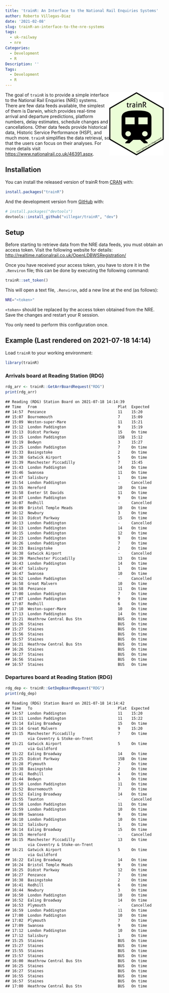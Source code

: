 ```yaml
---
title: 'trainR: An Interface to the National Rail Enquiries Systems'
author: Roberto Villegas-Diaz
date: '2021-02-08'
slug: trainR-an-interface-to-the-nre-systems
tags:
  - uk-railway
  - nre
Categories:
  - Development
  - R
Description: ''
Tags:
  - Development
  - R
---
```


<img src="https://raw.githubusercontent.com/villegar/trainR/main/inst/images/logo.png" alt="logo" align="right" height=200px/>

The goal of `trainR` is to provide a simple interface to the 
National Rail Enquiries (NRE) systems. There are few data feeds 
available, the simplest of them is Darwin, which provides real-time 
arrival and departure predictions, platform numbers, delay estimates, 
schedule changes and cancellations. Other data feeds provide historical 
data, Historic Service Performance (HSP), and much more. `trainR` 
simplifies the data retrieval, so that the users can focus on their 
analyses. For more details visit 
https://www.nationalrail.co.uk/46391.aspx.

## Installation

You can install the released version of trainR from [CRAN](https://CRAN.R-project.org) with:

``` r
install.packages("trainR")
```

And the development version from [GitHub](https://github.com/) with:

``` r
# install.packages("devtools")
devtools::install_github("villegar/trainR", "dev")
```

## Setup
Before starting to retrieve data from the NRE data feeds, you must obtain an access token. 
Visit the following website for details: http://realtime.nationalrail.co.uk/OpenLDBWSRegistration/

Once you have received your access token, you have to store it in the `.Renviron` file; this can be 
done by executing the following command:


```r
trainR::set_token()
```

This will open a text file, `.Renviron`, add a new line at the end (as follows):

```bash
NRE="<token>"
```

`<token>` should be replaced by the access token obtained from the NRE. Save the changes and restart 
your R session.

You only need to perform this configuration once.

## Example (Last rendered on 2021-07-18 14:14)

Load `trainR` to your working environment:

```r
library(trainR)
```

### Arrivals board at Reading Station (RDG)


```r
rdg_arr <- trainR::GetArrBoardRequest("RDG")
print(rdg_arr)
```

```
## Reading (RDG) Station Board on 2021-07-18 14:14:39
## Time   From                                    Plat  Expected
## 14:57  Penzance                                11    15:20
## 15:07  Bournemouth                             7     15:09
## 15:09  Weston-super-Mare                       11    15:21
## 15:12  London Paddington                       9     15:19
## 15:13  Didcot Parkway                          15    On time
## 15:15  London Paddington                       15B   15:12
## 15:19  Bedwyn                                  3     15:27
## 15:25  London Paddington                       7     On time
## 15:33  Basingstoke                             2     On time
## 15:38  Gatwick Airport                         5     On time
## 15:39  Manchester Piccadilly                   7     15:45
## 15:43  London Paddington                       14    On time
## 15:46  Swansea                                 11    On time
## 15:47  Salisbury                               1     On time
## 15:54  London Paddington                       -     Cancelled
## 15:55  Hereford                                10    On time
## 15:58  Exeter St Davids                        11    On time
## 16:07  London Paddington                       9     On time
## 16:07  Redhill                                 -     Cancelled
## 16:09  Bristol Temple Meads                    10    On time
## 16:12  Newbury                                 3     On time
## 16:13  Didcot Parkway                          15    On time
## 16:13  London Paddington                       -     Cancelled
## 16:13  London Paddington                       14    On time
## 16:15  London Paddington                       12    On time
## 16:23  London Paddington                       9     On time
## 16:26  London Paddington                       7     On time
## 16:33  Basingstoke                             2     On time
## 16:38  Gatwick Airport                         -     Cancelled
## 16:39  Manchester Piccadilly                   13    On time
## 16:43  London Paddington                       14    On time
## 16:47  Salisbury                               1     On time
## 16:47  Swansea                                 10    On time
## 16:52  London Paddington                       -     Cancelled
## 16:58  Great Malvern                           10    On time
## 16:58  Penzance                                11    On time
## 17:00  London Paddington                       7     On time
## 17:07  London Paddington                       9     On time
## 17:07  Redhill                                 6     On time
## 17:10  Weston-super-Mare                       10    On time
## 17:13  London Paddington                       14    On time
## 15:21  Heathrow Central Bus Stn                BUS   On time
## 15:26  Staines                                 BUS   On time
## 15:27  Staines                                 BUS   On time
## 15:56  Staines                                 BUS   On time
## 15:57  Staines                                 BUS   On time
## 16:21  Heathrow Central Bus Stn                BUS   On time
## 16:26  Staines                                 BUS   On time
## 16:27  Staines                                 BUS   On time
## 16:56  Staines                                 BUS   On time
## 16:57  Staines                                 BUS   On time
```

### Departures board at Reading Station (RDG)


```r
rdg_dep <- trainR::GetDepBoardRequest("RDG")
print(rdg_dep)
```

```
## Reading (RDG) Station Board on 2021-07-18 14:14:42
## Time   To                                      Plat  Expected
## 14:57  London Paddington                       11    15:20
## 15:11  London Paddington                       11    15:22
## 15:14  Ealing Broadway                         15    On time
## 15:14  Great Malvern                           9     15:20
## 15:15  Manchester Piccadilly                   7     On time
##        via Coventry & Stoke-on-Trent           
## 15:21  Gatwick Airport                         5     On time
##        via Guildford                           
## 15:22  Ealing Broadway                         14    On time
## 15:25  Didcot Parkway                          15B   On time
## 15:28  Plymouth                                7     On time
## 15:38  Basingstoke                             2     On time
## 15:41  Redhill                                 4     On time
## 15:44  Bedwyn                                  3     On time
## 15:50  London Paddington                       11    On time
## 15:52  Bournemouth                             7     On time
## 15:52  Ealing Broadway                         14    On time
## 15:55  Taunton                                 -     Cancelled
## 15:58  London Paddington                       11    On time
## 15:59  London Paddington                       10    On time
## 16:09  Swansea                                 9     On time
## 16:10  London Paddington                       10    On time
## 16:12  Salisbury                               1     On time
## 16:14  Ealing Broadway                         15    On time
## 16:15  Hereford                                -     Cancelled
## 16:15  Manchester Piccadilly                   13    On time
##        via Coventry & Stoke-on-Trent           
## 16:21  Gatwick Airport                         5     On time
##        via Guildford                           
## 16:22  Ealing Broadway                         14    On time
## 16:24  Bristol Temple Meads                    9     On time
## 16:25  Didcot Parkway                          12    On time
## 16:27  Penzance                                7     On time
## 16:38  Basingstoke                             2     On time
## 16:41  Redhill                                 6     On time
## 16:44  Newbury                                 3     On time
## 16:50  London Paddington                       10    On time
## 16:52  Ealing Broadway                         14    On time
## 16:53  Plymouth                                -     Cancelled
## 16:59  London Paddington                       11    On time
## 17:00  London Paddington                       10    On time
## 17:02  Plymouth                                7     On time
## 17:09  Swansea                                 9     On time
## 17:12  London Paddington                       10    On time
## 17:12  Salisbury                               1     On time
## 15:25  Staines                                 BUS   On time
## 15:27  Staines                                 BUS   On time
## 15:55  Staines                                 BUS   On time
## 15:57  Staines                                 BUS   On time
## 16:00  Heathrow Central Bus Stn                BUS   On time
## 16:25  Staines                                 BUS   On time
## 16:27  Staines                                 BUS   On time
## 16:55  Staines                                 BUS   On time
## 16:57  Staines                                 BUS   On time
## 17:00  Heathrow Central Bus Stn                BUS   On time
```
